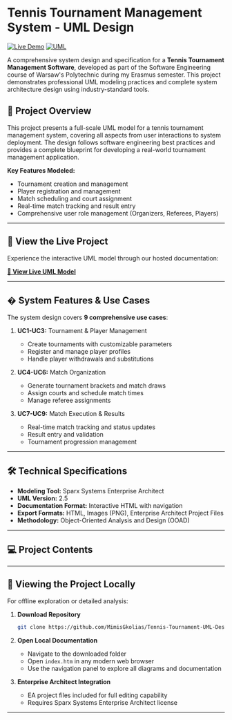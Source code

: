 # Tennis Tournament Management System - UML Design

[![Live Demo](https://img.shields.io/badge/Live-Demo-green)](https://mimisgkolias.github.io/Tennis-Tournament-UML-Design/)
[![UML](https://img.shields.io/badge/UML-Enterprise%20Architect-blue)](https://sparxsystems.com/)

A comprehensive system design and specification for a **Tennis Tournament Management Software**, developed as part of the Software Engineering course of Warsaw's Polytechnic during my Erasmus semester. This project demonstrates professional UML modeling practices and complete system architecture design using industry-standard tools.

## 🎯 Project Overview

This project presents a full-scale UML model for a tennis tournament management system, covering all aspects from user interactions to system deployment. The design follows software engineering best practices and provides a complete blueprint for developing a real-world tournament management application.

**Key Features Modeled:**
- Tournament creation and management
- Player registration and management  
- Match scheduling and court assignment
- Real-time match tracking and result entry
- Comprehensive user role management (Organizers, Referees, Players)

---

## 🚀 View the Live Project

Experience the interactive UML model through our hosted documentation:

**[🔗 View Live UML Model](https://mimisgkolias.github.io/Tennis-Tournament-UML-Design/)**

---

## � System Features & Use Cases

The system design covers **9 comprehensive use cases**:

1. **UC1-UC3:** Tournament & Player Management
   - Create tournaments with customizable parameters
   - Register and manage player profiles
   - Handle player withdrawals and substitutions

2. **UC4-UC6:** Match Organization  
   - Generate tournament brackets and match draws
   - Assign courts and schedule match times
   - Manage referee assignments

3. **UC7-UC9:** Match Execution & Results
   - Real-time match tracking and status updates
   - Result entry and validation
   - Tournament progression management

---

## 🛠️ Technical Specifications

- **Modeling Tool:** Sparx Systems Enterprise Architect
- **UML Version:** 2.5
- **Documentation Format:** Interactive HTML with navigation
- **Export Formats:** HTML, Images (PNG), Enterprise Architect Project Files
- **Methodology:** Object-Oriented Analysis and Design (OOAD)

---

## 💻 Project Contents

---

## 🔧 Viewing the Project Locally

For offline exploration or detailed analysis:

1. **Download Repository**
   ```bash
   git clone https://github.com/MimisGkolias/Tennis-Tournament-UML-Design.git
   ```

2. **Open Local Documentation**
   - Navigate to the downloaded folder
   - Open `index.htm` in any modern web browser
   - Use the navigation panel to explore all diagrams and documentation

3. **Enterprise Architect Integration**
   - EA project files included for full editing capability
   - Requires Sparx Systems Enterprise Architect license

---
